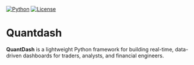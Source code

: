 [![Python](https://img.shields.io/badge/python-3.13-blue.svg)](https://www.python.org/)
[![License](https://img.shields.io/badge/license-MIT-green.svg)](LICENSE)

# Quantdash
**QuantDash** is a lightweight Python framework for building real-time, data-driven dashboards for traders, analysts, and financial engineers.
